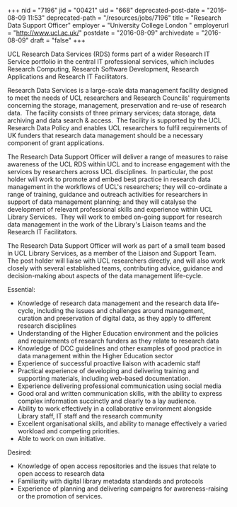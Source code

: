 +++
nid = "7196"
jid = "00421"
uid = "668"
deprecated-post-date = "2016-08-09 11:53"
deprecated-path = "/resources/jobs/7196"
title = "Research Data Support Officer"
employer = "University College London "
employerurl = "http://www.ucl.ac.uk/"
postdate = "2016-08-09"
archivedate = "2016-08-09"
draft = "false"
+++
 

UCL Research Data Services (RDS) forms part of a wider Research IT
Service portfolio in the central IT professional services, which
includes Research Computing, Research Software Development, Research
Applications and Research IT Facilitators.

Research Data Services is a large-scale data management facility
designed to meet the needs of UCL researchers and Research Councils'
requirements concerning the storage, management, preservation and re-use
of research data.  The facility consists of three primary services; data
storage, data archiving and data search & access.  The facility is
supported by the UCL Research Data Policy and enables UCL researchers to
fulfil requirements of UK funders that research data management should
be a necessary component of grant applications.

The Research Data Support Officer will deliver a range of measures to
raise awareness of the UCL RDS within UCL and to increase engagement
with the services by researchers across UCL disciplines.  In particular,
the post holder will work to promote and embed best practice in research
data management in the workflows of UCL's researchers; they will
co-ordinate a range of training, guidance and outreach activities for
researchers in support of data management planning; and they will
catalyse the development of relevant professional skills and experience
within UCL Library Services.  They will work to embed on-going support
for research data management in the work of the Library's Liaison teams
and the Research IT Facilitators.

The Research Data Support Officer will work as part of a small team
based in UCL Library Services, as a member of the Liaison and Support
Team.  The post holder will liaise with UCL researchers directly, and
will also work closely with several established teams, contributing
advice, guidance and decision-making about aspects of the data
management life-cycle. 
  
Essential:

-   Knowledge of research data management and the research data
    life-cycle, including the issues and challenges around management,
    curation and preservation of digital data, as they apply to
    different research disciplines
-   Understanding of the Higher Education environment and the policies
    and requirements of research funders as they relate to research data
-   Knowledge of DCC guidelines and other examples of good practice in
    data management within the Higher Education sector
-   Experience of successful proactive liaison with academic staff
-   Practical experience of developing and delivering training and
    supporting materials, including web-based documentation.
-   Experience delivering professional communication using social media
-   Good oral and written communication skills, with the ability to
    express complex information succinctly and clearly to a lay
    audience.
-   Ability to work effectively in a collaborative environment alongside
    Library staff, IT staff and the research community
-   Excellent organisational skills, and ability to manage effectively a
    varied workload and competing priorities.
-   Able to work on own initiative.

Desired:

-   Knowledge of open access repositories and the issues that relate to
    open access to research data
-   Familiarity with digital library metadata standards and protocols
-   Experience of planning and delivering campaigns for
    awareness-raising or the promotion of services.
